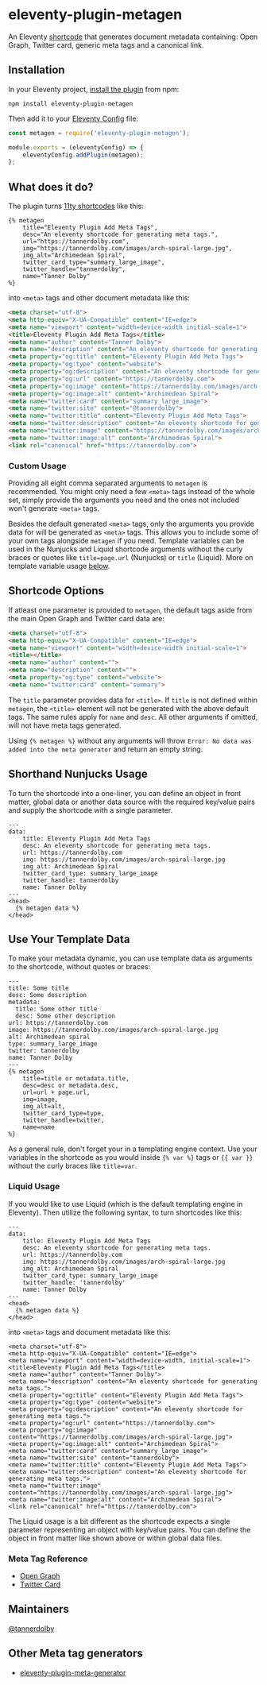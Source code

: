 # eleventy-plugin-metagen
An Eleventy [shortcode](https://www.11ty.dev/docs/shortcodes/) that generates document metadata containing: Open Graph, Twitter card, generic meta tags and a canonical link.

## Installation
In your Eleventy project, [install the plugin](https://www.npmjs.com/package/eleventy-plugin-metagen) from npm:

```
npm install eleventy-plugin-metagen
```

Then add it to your [Eleventy Config](https://www.11ty.dev/docs/config/) file:

```js
const metagen = require('eleventy-plugin-metagen');

module.exports = (eleventyConfig) => {
    eleventyConfig.addPlugin(metagen);
};
```

## What does it do?
The plugin turns [11ty shortcodes](https://www.11ty.dev/docs/shortcodes/) like this:

```nunjucks
{% metagen
    title="Eleventy Plugin Add Meta Tags",
    desc="An eleventy shortcode for generating meta tags.",
    url="https://tannerdolby.com",
    img="https://tannerdolby.com/images/arch-spiral-large.jpg",
    img_alt="Archimedean Spiral",
    twitter_card_type="summary_large_image",
    twitter_handle="tannerdolby",
    name="Tanner Dolby"
%}
```
into `<meta>` tags and other document metadata like this:

```html
<meta charset="utf-8">
<meta http-equiv="X-UA-Compatible" content="IE=edge">
<meta name="viewport" content="width=device-width initial-scale=1">
<title>Eleventy Plugin Add Meta Tags</title>
<meta name="author" content="Tanner Dolby">
<meta name="description" content="An eleventy shortcode for generating meta tags.">
<meta property="og:title" content="Eleventy Plugin Add Meta Tags">
<meta property="og:type" content="website">
<meta property="og:description" content="An eleventy shortcode for generating meta tags.">
<meta property="og:url" content="https://tannerdolby.com">
<meta property="og:image" content="https://tannerdolby.com/images/arch-spiral-large.jpg">
<meta property="og:image:alt" content="Archimedean Spiral">
<meta name="twitter:card" content="summary_large_image">
<meta name="twitter:site" content="@tannerdolby">
<meta name="twitter:title" content="Eleventy Plugin Add Meta Tags">
<meta name="twitter:description" content="An eleventy shortcode for generating meta tags.">
<meta name="twitter:image" content="https://tannerdolby.com/images/arch-spiral-large.jpg">
<meta name="twitter:image:alt" content="Archimedean Spiral">
<link rel="canonical" href="https://tannerdolby.com">
```

### Custom Usage
Providing all eight comma separated arguments to `metagen` is recommended. You might only need a few `<meta>` tags instead of the whole set, simply provide the arguments you need and the ones not included won't generate `<meta>` tags.

Besides the default generated `<meta>` tags, only the arguments you provide data for will be generated as `<meta>` tags. This allows you to include some of your own tags alongside `metagen` if you need. Template variables can be used in the Nunjucks and Liquid shortcode arguments without the curly braces or quotes like `title=page.url` (Nunjucks) or `title` (Liquid). More on template variable usage [below](https://github.com/tannerdolby/eleventy-plugin-metagen#use-your-template-data).

## Shortcode Options

If atleast one parameter is provided to `metagen`, the default tags aside from the main Open Graph and Twitter card data are:

```html
<meta charset="utf-8">
<meta http-equiv="X-UA-Compatible" content="IE=edge">
<meta name="viewport" content="width=device-width initial-scale=1">
<title></title>
<meta name="author" content="">
<meta name="description" content="">
<meta property="og:type" content="website">
<meta name="twitter:card" content="summary">
```

The `title` parameter provides data for `<title>`. If `title` is not defined within `metagen`, the `<title>` element will not be generated with the above default tags. The same rules apply for `name` and `desc`. All other arguments if omitted, will not have meta tags generated.

Using `{% metagen %}` without any arguments will throw `Error: No data was added into the meta generator` and return an empty string.

## Shorthand Nunjucks Usage

To turn the shortcode into a one-liner, you can define an object in front matter, global data or another data source with the required key/value pairs and supply the shortcode with a single parameter. 

```nunjucks
---
data: 
    title: Eleventy Plugin Add Meta Tags
    desc: An eleventy shortcode for generating meta tags.
    url: https://tannerdolby.com
    img: https://tannerdolby.com/images/arch-spiral-large.jpg
    img_alt: Archimedean Spiral
    twitter_card_type: summary_large_image
    twitter_handle: tannerdolby
    name: Tanner Dolby
---
<head>
  {% metagen data %}
</head>
```

## Use Your Template Data
To make your metadata dynamic, you can use template data as arguments to the shortcode, without quotes or braces:

```nunjucks
---
title: Some title
desc: Some description
metadata:
  title: Some other title
  desc: Some other description
url: https://tannerdolby.com
image: https://tannerdolby.com/images/arch-spiral-large.jpg
alt: Archimedean spiral
type: summary_large_image 
twitter: tannerdolby
name: Tanner Dolby
---
{% metagen
    title=title or metadata.title,
    desc=desc or metadata.desc,
    url=url + page.url,
    img=image,
    img_alt=alt,
    twitter_card_type=type,
    twitter_handle=twitter,
    name=name
%}
```
As a general rule, don't forget your in a templating engine context. Use your variables in the shortcode as you would inside `{% var %}` tags or `{{ var }}` without the curly braces like `title=var`.

### Liquid Usage

If you would like to use Liquid (which is the default templating engine in Eleventy). Then utilize the following syntax, to turn shortcodes like this:

```liquid
---
data: 
    title: Eleventy Plugin Add Meta Tags
    desc: An eleventy shortcode for generating meta tags.
    url: https://tannerdolby.com
    img: https://tannerdolby.com/images/arch-spiral-large.jpg
    img_alt: Archimedean Spiral
    twitter_card_type: summary_large_image
    twitter_handle: 'tannerdolby'
    name: Tanner Dolby
---
<head>
  {% metagen data %}
</head>
```

into `<meta>` tags and document metadata like this:

```liquid
<meta charset="utf-8">
<meta http-equiv="X-UA-Compatible" content="IE=edge">
<meta name="viewport" content="width=device-width, initial-scale=1">
<title>Eleventy Plugin Add Meta Tags</title>
<meta name="author" content="Tanner Dolby">
<meta name="description" content="An eleventy shortcode for generating meta tags.">
<meta property="og:title" content="Eleventy Plugin Add Meta Tags">
<meta property="og:type" content="website">
<meta property="og:description" content="An eleventy shortcode for generating meta tags.">
<meta property="og:url" content="https://tannerdolby.com">
<meta property="og:image" content="https://tannerdolby.com/images/arch-spiral-large.jpg">
<meta property="og:image:alt" content="Archimedean Spiral">
<meta name="twitter:card" content="summary_large_image">
<meta name="twitter:site" content="tannerdolby">
<meta name="twitter:title" content="Eleventy Plugin Add Meta Tags">
<meta name="twitter:description" content="An eleventy shortcode for generating meta tags.">
<meta name="twitter:image" content="https://tannerdolby.com/images/arch-spiral-large.jpg">
<meta name="twitter:image:alt" content="Archimedean Spiral">
<link rel="canonical" href="https://tannerdolby.com">
```

The Liquid usage is a bit different as the shortcode expects a single parameter representing an object with key/value pairs. You can define the object in front matter like shown above or within global data files.

### Meta Tag Reference
- [Open Graph](https://ogp.me/)
- [Twitter Card](https://developer.twitter.com/en/docs/twitter-for-websites/cards/overview/markup)

## Maintainers
[@tannerdolby](https://github.com/tannerdolby)

## Other Meta tag generators
- [eleventy-plugin-meta-generator](https://github.com/Ryuno-Ki/eleventy-plugin-meta-generator)